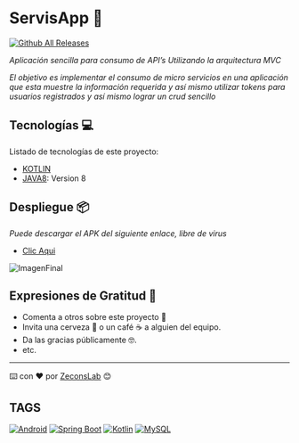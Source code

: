 # ServisApp 🚀
[![Github All Releases](https://img.shields.io/github/downloads/atom/atom/total.svg?style=flat)]() 

_Aplicación sencilla para consumo de API’s Utilizando la arquitectura MVC_

_El objetivo es implementar el consumo de micro servicios en una aplicación que esta muestre la información requerida y así mismo utilizar tokens para usuarios registrados y así mismo lograr un crud sencillo_

## Tecnologías 💻

Listado de tecnologías de este proyecto:
* [KOTLIN](https://kotlinlang.org/)
* [JAVA8](https://www.java.com/es/download/help/java8_es.html): Version 8
## Despliegue 📦

_Puede descargar el APK del siguiente enlace, libre de virus_
* [Clic Aqui]()

![ImagenFinal]()

## Expresiones de Gratitud 🎁
* Comenta a otros sobre este proyecto 📢
* Invita una cerveza 🍺 o un café ☕ a alguien del equipo. 
* Da las gracias públicamente 🤓.
* etc.

---
⌨️ con ❤️ por [ZeconsLab](https://github.com/zeconslab) 😊

## TAGS 
[![Android](https://img.shields.io/badge/Android-3DDC84?style=for-the-badge&logo=android&logoColor=white)]()
[![Spring Boot](https://img.shields.io/badge/Spring_Boot-F2F4F9?style=for-the-badge&logo=spring-boot)]()
[![Kotlin](https://img.shields.io/badge/Kotlin-0095D5?&style=for-the-badge&logo=kotlin&logoColor=white)]()
[![MySQL](https://img.shields.io/badge/MySQL-005C84?style=for-the-badge&logo=mysql&logoColor=white)]()
